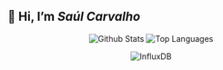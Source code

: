 <!DOCTYPE html>
<html>
 <head>
  <link rel="stylesheet" type="text/css" href="profile.css">
 </head>
 
<body>
 <h2> 👋 Hi, I’m <i> Saúl Carvalho </i> </h2>

<p align="center">
 <img alt="Github Stats"  src="https://github-readme-stats.vercel.app/api?username=saulcarvalho&show_icons=true&icon_color=e67905&count_private=true&theme=vue-dark&hide_border=true&bg_color=0D1117&title_color=c3db09" /> 
 <img alt="Top Languages" src="https://github-readme-stats.vercel.app/api/top-langs/?username=saulcarvalho&layout=compact&theme=vue-dark&hide_border=true&bg_color=0D1117&title_color=c3db09" />
</p>

<p align="center">
  <img alt="InfluxDB" src="https://img.shields.io/badge/InfluxDB-22ADF6?style=for-the-badge&logo=InfluxDB&logoColor=white" />
</p>

</body>
</html>
